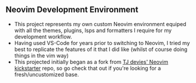 ##  Neovim Development Environment
- This project represents my own custom Neovim environment equiped with all the themes, plugins, lsps and formatters I require for my development workflow.
- Having used VS-Code for years prior to switching to Neovim, I tried my best to replicate the features of it  that I did like (whilst of course doing things in the vim way)
- This projected initially began as a fork from [TJ devies' Neovim kickstarter](https://github.com/nvim-lua/kickstart.nvim) repo, so go check that out if you're looking for a fresh/uncustomized base. 
